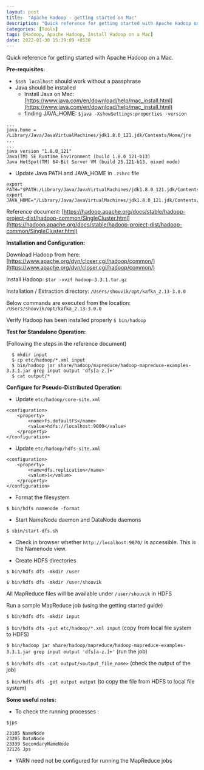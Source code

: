 ```yaml
---
layout: post
title:  "Apache Hadoop - getting started on Mac"
description: "Quick reference for getting started with Apache Hadoop on a Mac" 
categories: [Tools]
tags: [Hadoop, Apache Hadoop, Install Hadoop on a Mac]
date: 2022-01-30 15:39:09 +0530
---
```


Quick reference for getting started with Apache Hadoop on a Mac.

**Pre-requisites:**

* `$ssh localhost` should work without a passphrase
* Java should be installed
    * Install Java on Mac: [https://www.java.com/en/download/help/mac_install.html](https://www.java.com/en/download/help/mac_install.html)
    * finding JAVA_HOME: `$java -XshowSettings:properties -version`

```
...
java.home = /Library/Java/JavaVirtualMachines/jdk1.8.0_121.jdk/Contents/Home/jre
...
...
java version "1.8.0_121"
Java(TM) SE Runtime Environment (build 1.8.0_121-b13)
Java HotSpot(TM) 64-Bit Server VM (build 25.121-b13, mixed mode)
```

* Update Java PATH and JAVA_HOME in `.zshrc` file

```
export PATH="$PATH:/Library/Java/JavaVirtualMachines/jdk1.8.0_121.jdk/Contents/Home/bin"
export JAVA_HOME="/Library/Java/JavaVirtualMachines/jdk1.8.0_121.jdk/Contents/Home/jre"
```


Reference document: [https://hadoop.apache.org/docs/stable/hadoop-project-dist/hadoop-common/SingleCluster.html](https://hadoop.apache.org/docs/stable/hadoop-project-dist/hadoop-common/SingleCluster.html)

**Installation and Configuration:**


Download Hadoop from here: [https://www.apache.org/dyn/closer.cgi/hadoop/common/](https://www.apache.org/dyn/closer.cgi/hadoop/common/)

Install Hadoop: `$tar -xvzf hadoop-3.3.1.tar.gz`

Installation / Extraction directory: `/Users/shouvik/opt/kafka_2.13-3.0.0`

Below commands are executed from the location: `/Users/shouvik/opt/kafka_2.13-3.0.0`

Verify Hadoop has been installed properly `$ bin/hadoop`

**Test for Standalone Operation:**

(Following the steps in the reference document)

```
  $ mkdir input
  $ cp etc/hadoop/*.xml input
  $ bin/hadoop jar share/hadoop/mapreduce/hadoop-mapreduce-examples-3.3.1.jar grep input output 'dfs[a-z.]+'
  $ cat output/*
  ```
**Configure for Pseudo-Distributed Operation:**
* Update `etc/hadoop/core-site.xml`

```
<configuration>
    <property>
        <name>fs.defaultFS</name>
        <value>hdfs://localhost:9000</value>
    </property>
</configuration>
```

* Update `etc/hadoop/hdfs-site.xml`

```
<configuration>
    <property>
        <name>dfs.replication</name>
        <value>1</value>
    </property>
</configuration>
```

* Format the filesystem

`$ bin/hdfs namenode -format`

* Start NameNode daemon and DataNode daemons

`$ sbin/start-dfs.sh`

* Check in browser whether `http://localhost:9870/` is accessible. This is the Namenode view.

* Create HDFS directories

`$ bin/hdfs dfs -mkdir /user`

`$ bin/hdfs dfs -mkdir /user/shouvik`

All MapReduce files will be available under `/user/shouvik` in HDFS

Run a sample MapReduce job (using the getting started guide)

`$ bin/hdfs dfs -mkdir input`

`$ bin/hdfs dfs -put etc/hadoop/*.xml input` (copy from local file system to HDFS)

`$ bin/hadoop jar share/hadoop/mapreduce/hadoop-mapreduce-examples-3.3.1.jar grep input output 'dfs[a-z.]+'` (run the job)

`$ bin/hdfs dfs -cat output/<output_file_name>` (check the output of the job)

`$ bin/hdfs dfs -get output output` (to copy the file from HDFS to local file system)


**Some useful notes:**

* To check the running processes :

`$jps`
```
23105 NameNode
23205 DataNode
23339 SecondaryNameNode
32126 Jps
```

* YARN need not be configured for running the MapReduce jobs


























